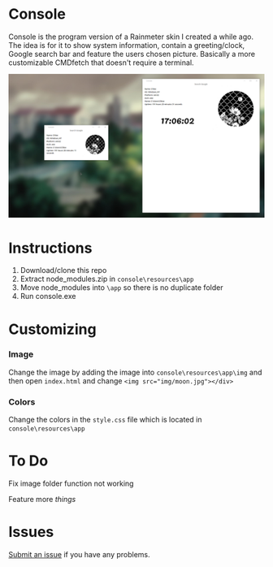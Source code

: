 # Console
Console is the program version of a Rainmeter skin I created a while ago. The idea is for it to show system information, contain a greeting/clock, Google search bar and feature the users chosen picture. Basically a more customizable CMDfetch that doesn't require a terminal.

![preview](https://github.com/chloechantelle/console/blob/master/preview.png "Preview")

# Instructions

1. Download/clone this repo
2. Extract node_modules.zip in `console\resources\app`
3. Move node_modules into `\app` so there is no duplicate folder
4. Run console.exe

# Customizing

<h3>Image</h3>

Change the image by adding the image into `console\resources\app\img` and then open `index.html` and change `<img src="img/moon.jpg"></div>` 

<h3>Colors</h3>

Change the colors in the `style.css` file which is located in `console\resources\app`

# To Do
Fix image folder function not working

Feature more <i>things</i>

# Issues
<a href="https://github.com/chloechantelle/console/issues/new">Submit an issue</a> if you have any problems.

